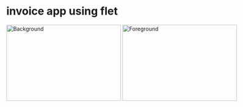 # invoice app using flet

<div style="position: relative; width: max-content;">
  <img src="https://github.com/user-attachments/assets/b4ec2546-e0e0-4489-9397-7af540533ab7" alt="Background" style="width: 300px; height: 200px;">
  <img src="https://github.com/user-attachments/assets/99bb3e25-08bf-4a9f-ac5a-385457b9aff2" alt="Foreground" style="width: 300px; height: 200px;">
</div>
